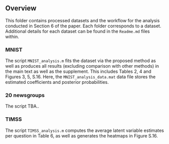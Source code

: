 ## Overview
This folder contains processed datasets and the workflow for the analysis conducted in Section 6 of the paper. Each folder corresponds to a dataset. Additional details for each dataset can be found in the `Readme.md` files within.

### MNIST
The script `MNIST_analysis.m` fits the dataset via the proposed method as well as produces all results (excluding comparison with other methods) in the main text as well as the supplement. This includes Tables 2, 4 and Figures 3, 5, S.16. Here, the `MNIST_analysis_data.mat` data file stores the estimated coefficients and posterior probabilities.

### 20 newsgroups
The script TBA..

### TIMSS
The script `TIMSS_analysis.m` computes the average latent variable estimates per question in Table 6, as well as generates the heatmaps in Figure S.16.
